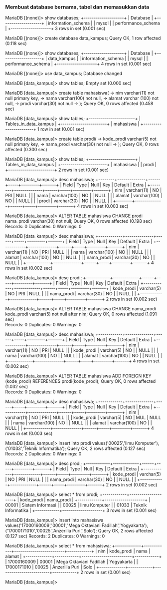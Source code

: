 ### Membuat database bernama, tabel dan memasukkan data


MariaDB [(none)]> show databases;
+--------------------+
| Database           |
+--------------------+
| information_schema |
| mysql              |
| performance_schema |
+--------------------+
3 rows in set (0.001 sec)

MariaDB [(none)]> create database data_kampus;
Query OK, 1 row affected (0.118 sec)

MariaDB [(none)]> show databases;
+--------------------+
| Database           |
+--------------------+
| data_kampus        |
| information_schema |
| mysql              |
| performance_schema |
+--------------------+
4 rows in set (0.001 sec)

MariaDB [(none)]> use data_kampus;
Database changed

MariaDB [data_kampus]> show tables;
Empty set (0.000 sec)

MariaDB [data_kampus]> create table mahasiswa(
    -> nim varchar(11) not null primary key,
    -> nama varchar(100) not null,
    -> alamat varchar (100) not null,
    -> prodi varchar(30) not null
    -> );
Query OK, 0 rows affected (0.458 sec)

MariaDB [data_kampus]> show tables;
+-----------------------+
| Tables_in_data_kampus |
+-----------------------+
| mahasiswa             |
+-----------------------+
1 row in set (0.001 sec)

MariaDB [data_kampus]> create table prodi(
    -> kode_prodi varchar(5) not null primary key,
    -> nama_prodi varchar(30) not null
    -> );
Query OK, 0 rows affected (0.300 sec)

MariaDB [data_kampus]> show tables;
+-----------------------+
| Tables_in_data_kampus |
+-----------------------+
| mahasiswa             |
| prodi                 |
+-----------------------+
2 rows in set (0.001 sec)

MariaDB [data_kampus]> desc mahasiswa;
+--------+--------------+------+-----+---------+-------+
| Field  | Type         | Null | Key | Default | Extra |
+--------+--------------+------+-----+---------+-------+
| nim    | varchar(11)  | NO   | PRI | NULL    |       |
| nama   | varchar(100) | NO   |     | NULL    |       |
| alamat | varchar(100) | NO   |     | NULL    |       |
| prodi  | varchar(30)  | NO   |     | NULL    |       |
+--------+--------------+------+-----+---------+-------+
4 rows in set (0.003 sec)

MariaDB [data_kampus]> ALTER TABLE mahasiswa CHANGE prodi nama_prodi varchar(30) not null;
Query OK, 0 rows affected (0.198 sec)
Records: 0  Duplicates: 0  Warnings: 0

MariaDB [data_kampus]> desc mahasiswa;
+------------+--------------+------+-----+---------+-------+
| Field      | Type         | Null | Key | Default | Extra |
+------------+--------------+------+-----+---------+-------+
| nim        | varchar(11)  | NO   | PRI | NULL    |       |
| nama       | varchar(100) | NO   |     | NULL    |       |
| alamat     | varchar(100) | NO   |     | NULL    |       |
| nama_prodi | varchar(30)  | NO   |     | NULL    |       |
+------------+--------------+------+-----+---------+-------+
4 rows in set (0.002 sec)

MariaDB [data_kampus]> desc prodi;
+------------+-------------+------+-----+---------+-------+
| Field      | Type        | Null | Key | Default | Extra |
+------------+-------------+------+-----+---------+-------+
| kode_prodi | varchar(5)  | NO   | PRI | NULL    |       |
| nama_prodi | varchar(30) | NO   |     | NULL    |       |
+------------+-------------+------+-----+---------+-------+
2 rows in set (0.002 sec)

MariaDB [data_kampus]> ALTER TABLE mahasiswa CHANGE nama_prodi kode_prodi varchar(5) not null after nim;
Query OK, 0 rows affected (1.091 sec)              
Records: 0  Duplicates: 0  Warnings: 0

MariaDB [data_kampus]> desc mahasiswa;
+------------+--------------+------+-----+---------+-------+
| Field      | Type         | Null | Key | Default | Extra |
+------------+--------------+------+-----+---------+-------+
| nim        | varchar(11)  | NO   | PRI | NULL    |       |
| kode_prodi | varchar(5)   | NO   |     | NULL    |       |
| nama       | varchar(100) | NO   |     | NULL    |       |
| alamat     | varchar(100) | NO   |     | NULL    |       |
+------------+--------------+------+-----+---------+-------+
4 rows in set (0.002 sec)

MariaDB [data_kampus]> ALTER TABLE mahasiswa ADD FOREIGN KEY (kode_prodi) REFERENCES prodi(kode_prodi);
Query OK, 0 rows affected (1.032 sec)              
Records: 0  Duplicates: 0  Warnings: 0

MariaDB [data_kampus]> desc mahasiswa;
+------------+--------------+------+-----+---------+-------+
| Field      | Type         | Null | Key | Default | Extra |
+------------+--------------+------+-----+---------+-------+
| nim        | varchar(11)  | NO   | PRI | NULL    |       |
| kode_prodi | varchar(5)   | NO   | MUL | NULL    |       |
| nama       | varchar(100) | NO   |     | NULL    |       |
| alamat     | varchar(100) | NO   |     | NULL    |       |
+------------+--------------+------+-----+---------+-------+
4 rows in set (0.003 sec)

MariaDB [data_kampus]> insert into prodi values('00025','Ilmu Komputer'),('01033','Teknik Informatika');
Query OK, 2 rows affected (0.127 sec)
Records: 2  Duplicates: 0  Warnings: 0

MariaDB [data_kampus]> desc prodi;
+------------+-------------+------+-----+---------+-------+
| Field      | Type        | Null | Key | Default | Extra |
+------------+-------------+------+-----+---------+-------+
| kode_prodi | varchar(5)  | NO   | PRI | NULL    |       |
| nama_prodi | varchar(30) | NO   |     | NULL    |       |
+------------+-------------+------+-----+---------+-------+
2 rows in set (0.002 sec)

MariaDB [data_kampus]> select * from prodi;
+------------+--------------------+
| kode_prodi | nama_prodi         |
+------------+--------------------+
| 00001      | Sistem Informasi   |
| 00025      | Ilmu Komputer      |
| 01033      | Teknik Informatika |
+------------+--------------------+
3 rows in set (0.001 sec)

MariaDB [data_kampus]> insert into mahasiswa values('17000160009','00001','Mega Oktaviani Fadillah','Yogyakarta'),('17000171010','00025','Anzerilia Puri','Solo');
Query OK, 2 rows affected (0.127 sec)
Records: 2  Duplicates: 0  Warnings: 0

MariaDB [data_kampus]> select * from mahasiswa;
+-------------+------------+-------------------------+------------+
| nim         | kode_prodi | nama                    | alamat     |
+-------------+------------+-------------------------+------------+
| 17000160009 | 00001      | Mega Oktaviani Fadillah | Yogyakarta |
| 17000171010 | 00025      | Anzerilia Puri          | Solo       |
+-------------+------------+-------------------------+------------+
2 rows in set (0.001 sec)

MariaDB [data_kampus]> 
